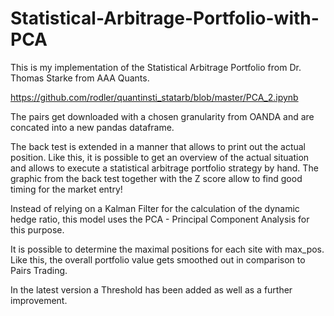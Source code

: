 # Statistical-Arbitrage-Portfolio-with-PCA

This is my implementation of the Statistical Arbitrage Portfolio from Dr. Thomas Starke from AAA Quants.

https://github.com/rodler/quantinsti_statarb/blob/master/PCA_2.ipynb

The pairs get downloaded with a chosen granularity from OANDA and are concated into a new pandas dataframe.

The back test is extended in a manner that allows to print out the actual position. Like this, it is possible to get an overview of the actual situation and allows to execute a statistical arbitrage portfolio strategy by hand. The graphic from the back test together with the Z score allow to find good timing for the market entry!

Instead of relying on a Kalman Filter for the calculation of the dynamic hedge ratio, this model uses the PCA - Principal Component Analysis for this purpose.

It is possible to determine the maximal positions for each site with max_pos. Like this, the overall portfolio value gets smoothed out in comparison to Pairs Trading.

In the latest version a Threshold has been added as well as a further improvement.  
